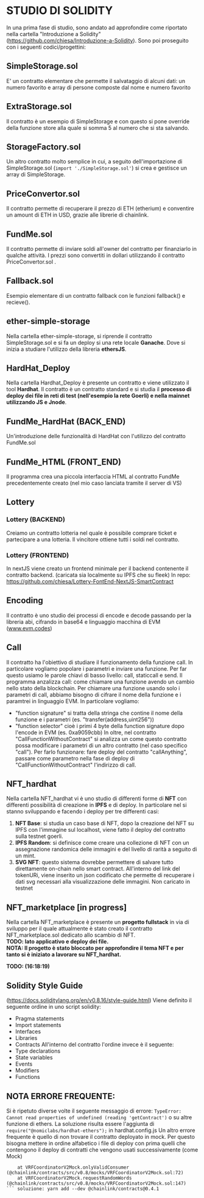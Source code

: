 # STUDIO DI SOLIDITY

In una prima fase di studio, sono andato ad approfondire come riportato nella cartella "Introduzione a Solidity" (https://github.com/chiesa/Introduzione-a-Solidity).
Sono poi proseguito con i seguenti codici/progettini:

## SimpleStorage.sol
E' un contratto elementare che permette il salvataggio di alcuni dati: un numero favorito e array di persone composte dal nome e numero favorito

## ExtraStorage.sol
Il contratto è un esempio di SimpleStorage e con questo si pone override della funzione store alla quale si somma 5 al numero che si sta salvando.

## StorageFactory.sol
Un altro contratto molto semplice in cui, a seguito dell'importazione di SimpleStorage.sol (```import './SimpleStorage.sol'```) si crea e gestisce un array di SimpleStorage.

## PriceConvertor.sol
Il contratto permette di recuperare il prezzo di ETH (etherium) e conventire un amount di ETH in USD, grazie alle librerie di chainlink.

## FundMe.sol
Il contratto permette di inviare soldi all'owner del contratto per finanziarlo in qualche attività. I prezzi sono convertiti in dollari utilizzando il contratto PriceConvertor.sol .

## Fallback.sol
Esempio elementare di un contratto fallback con le funzioni fallback() e recieve().

## ether-simple-storage
Nella cartella ether-simple-storage, si riprende il contratto SimpleStorage.sol e si fa un deploy si una rete locale **Ganache**. Dove si inizia a studiare l'utilizzo della libreria **ethersJS**. 

## HardHat_Deploy
Nella cartella Hardhat_Deploy è presente un contratto e viene utilizzato il tool **Hardhat**. Il contratto è un contratto standard e si studia il **processo di deploy dei file in reti di test (nell'esempio la rete Goerli) e nella mainnet utilizzando JS e Jnode**.

## FundMe_HardHat (BACK_END)
Un'introduzione delle funzionalità di HardHat con l'utilizzo del contratto FundMe.sol

## FundMe_HTML (FRONT_END)
Il programma crea una piccola interfaccia HTML al contratto FundMe precedentemente creato (nel mio caso lanciata tramite il server di VS)

## Lottery

### Lottery (BACKEND)
Creiamo un contratto lotteria nel quale è possibile comprare ticket e partecipare a una lotteria. Il vincitore ottiene tutti i soldi nel contratto.
### Lottery (FRONTEND)
In nextJS viene creato un frontend minimale per il backend contenente il contratto backend. (caricata sia localmente su IPFS che su fleek)
In repo: https://github.com/chiesa/Lottery-FontEnd-NextJS-SmartContract

## Encoding
Il contratto è uno studio dei processi di encode e decode passando per la libreria abi, cifrando in base64 e linguaggio macchina di EVM (www.evm.codes)

## Call 
Il contratto ha l'obiettivo di studiare il funzionamento della funzione call.
In particolare vogliamo popolare i parametri e inviare una funzione. Per far questo usiamo le parole chiavi di basso livello: call, staticcall e send.
Il programma anzalizza call: come chiamare una funzione avendo un cambio nello stato della blockchain. 
Per chiamare una funzione usando solo i parametri di call, abbiamo bisogno di cifrare il nome della funzione e i paramtrei in linguaggio EVM. 
In particolare vogliamo: 
 - "function signature" si tratta della stringa che contine il nome della funzione e i parametri (es. "transfer(address,uint256"))
 - "function selector" cioè i primi 4 byte della function signature dopo l'encode in EVM (es. 0xa9059cbb)
In oltre, nel contratto "CallFunctionWithoutContract" si analizza un come questo contratto possa modificare i parametri di un altro contratto (nel caso specifico "call"). Per farlo funzionare: fare deploy del contratto "callAnything", passare come parametro nella fase di deploy di "CallFunctionWithoutContract" l'indirizzo di call. 

## NFT_hardhat
Nella cartella NFT_hardhat vi è uno studio di differenti forme di **NFT** con differenti possibilità di creazione in **IPFS** e di deploy. In particolare nel si stanno sviluppando e facendo i deploy per tre differenti casi: 
1. **NFT Base**: si studia un caso base di NFT, dopo la creazione del NFT su IPFS con l'immagine sul localhost, viene fatto il deploy del contratto sulla testnet goerli.
2. **IPFS Random**: si definisce come creare una collezione di NFT con un assegnazione randomica delle immagini e del livello di rarità a seguito di un mint. 
3. **SVG NFT**: questo sistema dovrebbe permettere di salvare tutto direttamente on-chain nello smart contract. All'interno del link del tokenURi, viene inserito un json codificato che permette di recuperare i dati svg necessari alla visualizzazione delle immagini. 
Non caricato in testnet


## NFT_marketplace [in progress]
Nella cartella NFT_marketplace è presente un **progetto fullstack** in via di sviluppo per il quale attualmente è stato creato il contratto NFT_marketplace.sol dedicato allo scambio di NFT. 
</br> **TODO: lato applicativo e deploy dei file. </br>
NOTA: Il progetto è stato bloccato per approfondire il tema NFT e per tanto si è iniziato a lavorare su NFT_hardhat.**

**TODO: (16:18:19)**

## Solidity Style Guide
(https://docs.soliditylang.org/en/v0.8.16/style-guide.html)
Viene definito il seguente ordine in uno script solidity:
 - Pragma statements
 - Import statements
 - Interfaces
 - Libraries
 - Contracts
All'interno del contratto l'ordine invece è il seguente: 
 - Type declarations
 - State variables
 - Events
 - Modifiers
 - Functions
 
## NOTA ERRORE FREQUENTE: 
Si è ripetuto diverse volte il seguente messaggio di errore: ```TypeError: Cannot read properties of undefined (reading 'getContract')``` o su altre funzione di ethers. La soluzione risulta essere l'aggiunta di ```require("@nomiclabs/hardhat-ethers");``` in hardhat.config.js
Un altro errore frequente è quello di non trovare il contratto deployato in mock. Per questo bisogna mettere in ordine alfabetico i file di deploy con prima quelli che contengono il deploy di contratti che vengono usati successivamente (come Mock)

```     Error: VM Exception while processing transaction: reverted with custom error 'InvalidConsumer()'
    at VRFCoordinatorV2Mock.onlyValidConsumer (@chainlink/contracts/src/v0.8/mocks/VRFCoordinatorV2Mock.sol:72)
    at VRFCoordinatorV2Mock.requestRandomWords (@chainlink/contracts/src/v0.8/mocks/VRFCoordinatorV2Mock.sol:147)
``` soluzione: yarn add --dev @chainlink/contracts@0.4.1